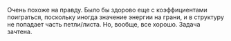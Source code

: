 Очень похоже на правду. Было бы здорово еще с коэффициентами поиграться, поскольку иногда значение энергии на грани, и в структуру не попадает часть петли/листа. Но, вообще, все хорошо. Задача зачтена.
